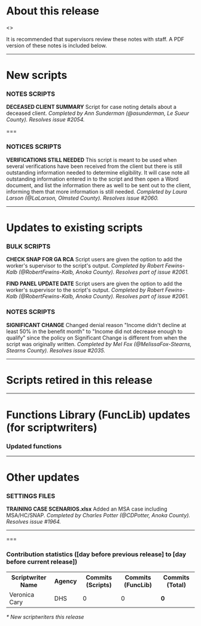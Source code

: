 About this release
===
<<INFO ABOUT THE RELEASE WILL GO HERE>>

It is recommended that supervisors review these notes with staff. A PDF version of these notes is included below.

--------------------------------------------------------------------------------------------------------------------------------------------------------------------
New scripts
===
### NOTES SCRIPTS
**DECEASED CLIENT SUMMARY**
Script for case noting details about a deceased client. *Completed by Ann Sunderman (@asunderman, Le Sueur County). Resolves issue #2054.*

===
### NOTICES SCRIPTS
**VERIFICATIONS STILL NEEDED**
This script is meant to be used when several verifications have been received from the client but there is still outstanding information needed to determine eligibility. It will case note all outstanding information entered in to the script and then open a Word document, and list the information there as well to be sent out to the client, informing them that more information is still needed. *Completed by Laura Larson (@LaLarson, Olmsted County). Resolves issue #2060.*

--------------------------------------------------------------------------------------------------------------------------------------------------------------------
Updates to existing scripts
===
### BULK SCRIPTS
**CHECK SNAP FOR GA RCA**
Script users are given the option to add the worker's supervisor to the script's output. *Completed by Robert Fewins-Kalb (@RobertFewins-Kalb, Anoka County). Resolves part of issue #2061.*

**FIND PANEL UPDATE DATE**
Script users are given the option to add the worker's supervisor to the script's output. *Completed by Robert Fewins-Kalb (@RobertFewins-Kalb, Anoka County). Resolves part of issue #2061.*

### NOTES SCRIPTS
**SIGNIFICANT CHANGE**
Changed denial reason "Income didn't decline at least 50% in the benefit month" to "Income did not decrease enough to qualify" since the policy on Significant Change is different from when the script was originally written. *Completed by Mel Fox (@MelissaFox-Stearns, Stearns County). Resolves issue #2035.*

--------------------------------------------------------------------------------------------------------------------------------------------------------------------
Scripts retired in this release
===

--------------------------------------------------------------------------------------------------------------------------------------------------------------------
Functions Library (FuncLib) updates (for scriptwriters)
===
### Updated functions

--------------------------------------------------------------------------------------------------------------------------------------------------------------------
Other updates
===
### SETTINGS FILES
**TRAINING CASE SCENARIOS.xlsx**
Added an MSA case including MSA/HC/SNAP. *Completed by Charles Potter (@CDPotter, Anoka County). Resolves issue #1964.*

--------------------------------------------------------------------------------------------------------------------------------------------------------------------
===
### Contribution statistics ([day before previous release] to [day before current release])

<table>
    <tr>
        <th>Scriptwriter Name</th>
        <th>Agency</th>
        <th>Commits (Scripts)</th>
        <th>Commits (FuncLib)</th>
        <th>Commits (Total)</th>
    </tr>
    <tr>
        <td>Veronica Cary</td>
        <td>DHS</td>
        <td>0</td>
        <td>0</td>
        <td><b>0</b></td>
    </tr>
</table>

<i>* New scriptwriters this release</i>
